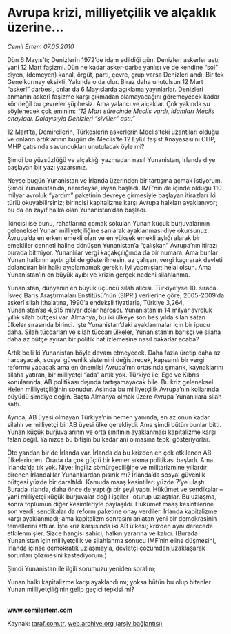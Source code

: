 # Avrupa krizi, milliyetçilik ve alçaklık üzerine...

*Cemil Ertem  07.05.2010*

<div class="yazi"><p>Dün 6 Mayıs’tı; Denizlerin 1972’de idam edildiği gün. Denizleri askerler astı; yani 12 Mart faşizmi. Dün ne kadar asker-darbe yanlısı ve de kendine “sol” diyen, (demeyen) kanal, örgüt, parti, çevre, grup varsa Denizleri andı. Bir tek Genelkurmay eksikti. Yakında o da olur. Biraz daha unutulsun 12 Mart “askerî” darbesi, onlar da 6 Mayıslarda açıklama yayınlarlar. Denizleri anmanın askerî faşizme karşı çıkmadan olamayacağını göremeyecek kadar kör değil bu çevreler şüphesiz. Ama yalancı ve alçaklar. Çok yakında şu söylenecek çok eminim: <i>“12 Mart sürecinde Meclis vardı, idamları Meclis onayladı. Dolayısıyla Denizleri “siviller” astı.” </i></p>
<p>12 Mart’ta, Demirellerin, Türkeşlerin askerlerin Meclis’teki uzantıları olduğu ve onların artıklarının bugün de Meclis’te 12 Eylül faşist Anayasası’nı CHP, MHP çatısında savundukları unutulacak öyle mi? </p>
<p>Şimdi bu yüzsüzlüğü ve alçaklığı yazmadan nasıl Yunanistan, İrlanda diye başlayan bir yazı yazarsınız.</p>
<p>Neyse bugün Yunanistan ve İrlanda üzerinden bir tartışma açmak istiyorum. Şimdi Yunanistan’da, neredeyse, isyan başladı. IMF’nin de içinde olduğu 110 milyar avroluk “yardım” paketinin devreye girmesiyle başlayan itirazları iki türlü okuyabilirsiniz; birincisi kapitalizme karşı Avrupa halkları ayaklanıyor; bu da en zayıf halka olan Yunanistan’dan başladı.</p>
<p>İkincisi ise bunu, rahatlarına çomak sokulan Yunan küçük burjuvalarının geleneksel Yunan milliyetçiliğine sarılarak ayaklanması diye okursunuz. Avrupa’da en erken emekli olan ve en yüksek emekli aylığı alarak bir emekliler cenneti haline dönüşen Yunanistan’a “çalışkan” Avrupa’nın itirazı burada bitmiyor. Yunanlılar vergi kaçakçılığında da bir numara. Ama bunlar Yunan halkının ayıbı gibi de gösterilmesin, az çalışan, vergi kaçırarak devleti dolandıran bir halkı ayıplamamak gerekir. İyi yapmışlar; helal olsun. Ama Yunanistan’ın en büyük ayıbı ve krizin gerçek nedeni silahlanma.</p>
<p>Yunanistan, dünyanın en büyük üçüncü silah alıcısı. Türkiye’yse 10. sırada. İsveç Barış Araştırmaları Enstitüsü’nün (SIPRI) verilerine göre, 2005-2009’da askerî silah ithalatına, 1990’a endeksli fiyatlarla, Türkiye 3,264, Yunanistan’sa 4,615 milyar dolar harcadı. Yunanistan’ın 14 milyar avroluk yıllık silah bütçesi var. Almanya, bu iki ülkeye son beş yılda silah satan ülkeler sırasında birinci. İşte Yunanistan’daki ayaklanmalar için bir ipucu daha. Silah tüccarları ve silah tüccarı ülkeler, Yunanistan’ın barışçı ve silaha daha az bütçe ayıran bir politik hat izlemesine nasıl bakarlar acaba? </p>
<p>Artık belli ki Yunanistan böyle devam etmeyecek. Daha fazla üretip daha az harcayacak, sosyal güvenlik sistemini değiştirecek, kapsamlı bir vergi reformu yapacak ama en önemlisi Avrupa’nın ortasında şımarık, kaynaklarını silaha yatıran, bir milliyetçi “ada” artık yok. Türkiye ile, Ege ve Kıbrıs konularında, AB politikası dışında tartışamayacak bile. Bu kriz geleneksel Helen milliyetçiliğinin sonudur. Aslında bu milliyetçilik Avrupa’nın kollarında büyüdü şimdiye değin. Başta Almanya olmak üzere Avrupa Yunanlılara silah sattı. </p>
<p>Ayrıca, AB üyesi olmayan Türkiye’nin hemen yanında, en az onun kadar silahlı ve milliyetçi bir AB üyesi ülke gerekliydi. Ama şimdi bütün bunlar bitti. Yunan küçük burjuvalarının ve orta sınıfının ayaklanması kapitalizme karşı falan değil. Yalnızca bu bitişin bu kadar ani olmasına tepki gösteriyorlar. </p>
<p>Öte yandan bir de İrlanda var. İrlanda da bu krizden en çok etkilenen AB ülkelerinden. Orada da çok güçlü bir kemer sıkma politikası başladı. Ama İrlanda’da tık yok. Niye; İngiliz sömürgeciliğine ve militarizmine yıllardır direnen İrlandalılar Yunanlılardan pısırık mı? İrlanda’da sosyal güvenlik bütçesi yüzde bir daraltıldı. Kamuda maaş kesintileri yüzde 7’ye ulaştı. Burada İrlanda, daha önce de yaptığı bir şeyi yaptı. Hükümet ve sendikalar –yani milliyetçi küçük burjuvalar değil işçiler- oturup uzlaştılar. Bu uzlaşma, sonra toplumun diğer kesimleriyle paylaşıldı. Hükümet maaş kesintilerine son verdi; sendikalar da reform paketine onay verdiler. İrlanda kapitalizme karşı ayaklanmadı; ama kapitalizm sonrasını anlatan yeni bir demokrasinin temellerini attılar. İşte kriz karşısında iki AB ülkesi; krizden aynı derecede etkilenmişler. Sizce hangisi sahici, halkın yararına ve kalıcı. (Burada Yunanistan için milliyetçilik ve silahlanma sonucu IMF’nin eline düşmesini, İrlanda içinse demokratik uzlaşmayla, devletçi çözümden uzaklaşarak sorunları çözmesini kastediyorum.) </p>
<p>Şimdi Yunanistan ile ilgili sorumuzu yeniden soralım;</p>
<p>Yunan halkı kapitalizme karşı ayaklandı mı; yoksa bütün bu olup bitenler Yunan milliyetçiliğinin gelip geçici tepkisi mi?</p>
<p><b><br/>www.cemilertem.com</b></p></div>

Kaynak: [taraf.com.tr](http://www.taraf.com.tr:80/cemil-ertem/makale-avrupa-krizi-milliyetcilik-ve-alcaklik-uzerine.htm), [web.archive.org (arşiv bağlantısı)](http://web.archive.org/web/20100509014217/http://www.taraf.com.tr:80/cemil-ertem/makale-avrupa-krizi-milliyetcilik-ve-alcaklik-uzerine.htm)
